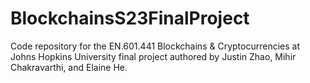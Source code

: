 # BlockchainsS23FinalProject
Code repository for the EN.601.441 Blockchains &amp; Cryptocurrencies at Johns Hopkins University final project authored by Justin Zhao, Mihir Chakravarthi, and Elaine He.
